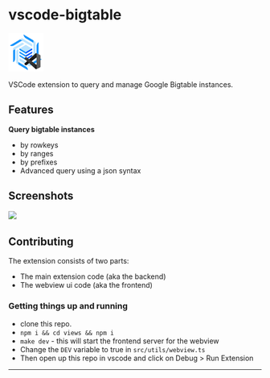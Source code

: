 # vscode-bigtable

<img src="resources/icon.png" width="70" />

VSCode extension to query and manage Google Bigtable instances.

## Features

**Query bigtable instances**

- by rowkeys
- by ranges
- by prefixes
- Advanced query using a json syntax

## Screenshots

<img src="https://user-images.githubusercontent.com/4029423/170139154-0f7a217d-bb11-4172-8642-ed52e9570217.png" />

## Contributing

The extension consists of two parts:

- The main extension code (aka the backend)
- The webview ui code (aka the frontend)

### Getting things up and running

- clone this repo.
- `npm i && cd views && npm i`
- `make dev` - this will start the frontend server for the webview
- Change the `DEV` variable to true in `src/utils/webview.ts`
- Then open up this repo in vscode and click on Debug > Run Extension

---
